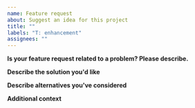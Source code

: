 ```yaml
---
name: Feature request
about: Suggest an idea for this project
title: ""
labels: "T: enhancement"
assignees: ""
---
```


**Is your feature request related to a problem? Please describe.**

<!-- A clear and concise description of what the problem is.
e.g. I'm always frustrated when [...] -->

**Describe the solution you'd like**

<!-- A clear and concise description of what you want to
happen. -->

**Describe alternatives you've considered**

<!-- A clear and concise description of any
alternative solutions or features you've considered. -->

**Additional context**

<!-- Add any other context or screenshots about the feature request
here. -->
                                                                                                                           